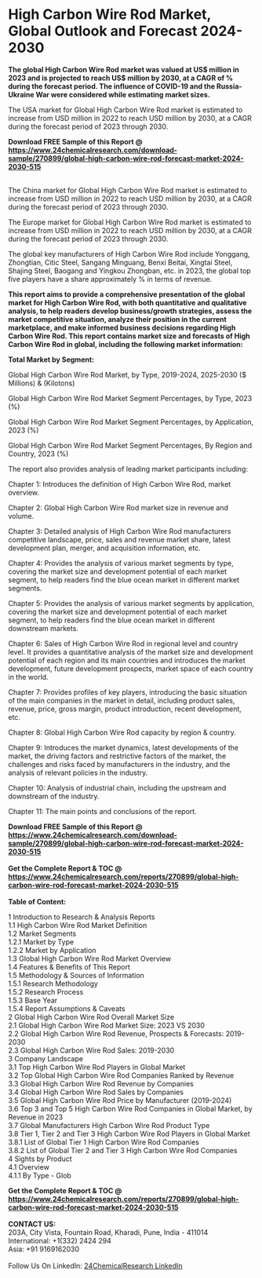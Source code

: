 <h1>High Carbon Wire Rod Market, Global Outlook and Forecast 2024-2030</h1><p><strong>The global High Carbon Wire Rod market was valued at US$ million in 2023 and is projected to reach US$ million by 2030, at a CAGR of % during the forecast period. The influence of COVID-19 and the Russia-Ukraine War were considered while estimating market sizes.</strong></p><p>
</p><p>The USA market for Global High Carbon Wire Rod market is estimated to increase from USD million in 2022 to reach USD million by 2030, at a CAGR during the forecast period of 2023 through 2030.</p><div><b>Download FREE Sample of this Report @ 
            <a href="https://www.24chemicalresearch.com/download-sample/270899/global-high-carbon-wire-rod-forecast-market-2024-2030-515">
            https://www.24chemicalresearch.com/download-sample/270899/global-high-carbon-wire-rod-forecast-market-2024-2030-515</a></b></div><br><p>
</p><p>The China market for Global High Carbon Wire Rod market is estimated to increase from USD million in 2022 to reach USD million by 2030, at a CAGR during the forecast period of 2023 through 2030.</p><p>
</p><p>The Europe market for Global High Carbon Wire Rod market is estimated to increase from USD million in 2022 to reach USD million by 2030, at a CAGR during the forecast period of 2023 through 2030.</p><p>
</p><p>The global key manufacturers of High Carbon Wire Rod include Yonggang, Zhongtian, Citic Steel, Sangang Minguang, Benxi Beitai, Xingtai Steel, Shajing Steel, Baogang and Yingkou Zhongban, etc. in 2023, the global top five players have a share approximately % in terms of revenue.</p><p>
<strong>This report aims to provide a comprehensive presentation of the global market for High Carbon Wire Rod, with both quantitative and qualitative analysis, to help readers develop business/growth strategies, assess the market competitive situation, analyze their position in the current marketplace, and make informed business decisions regarding High Carbon Wire Rod. This report contains market size and forecasts of High Carbon Wire Rod in global, including the following market information:</strong></p><p>
</p><p>
<strong>Total Market by Segment:</strong></p><p>
Global High Carbon Wire Rod Market, by Type, 2019-2024, 2025-2030 ($ Millions) &amp; (Kilotons)</p><p>
Global High Carbon Wire Rod Market Segment Percentages, by Type, 2023 (%)</p><p>
</p><p>
Global High Carbon Wire Rod Market Segment Percentages, by Application, 2023 (%)</p><p>
</p><p>
Global High Carbon Wire Rod Market Segment Percentages, By Region and Country, 2023 (%)</p><p>
</p><p>
The report also provides analysis of leading market participants including:</p><p>
</p><p>
</p><p>
Chapter 1: Introduces the definition of High Carbon Wire Rod, market overview.</p><p>
Chapter 2: Global High Carbon Wire Rod market size in revenue and volume.</p><p>
Chapter 3: Detailed analysis of High Carbon Wire Rod manufacturers competitive landscape, price, sales and revenue market share, latest development plan, merger, and acquisition information, etc.</p><p>
Chapter 4: Provides the analysis of various market segments by type, covering the market size and development potential of each market segment, to help readers find the blue ocean market in different market segments.</p><p>
Chapter 5: Provides the analysis of various market segments by application, covering the market size and development potential of each market segment, to help readers find the blue ocean market in different downstream markets.</p><p>
Chapter 6: Sales of High Carbon Wire Rod in regional level and country level. It provides a quantitative analysis of the market size and development potential of each region and its main countries and introduces the market development, future development prospects, market space of each country in the world.</p><p>
Chapter 7: Provides profiles of key players, introducing the basic situation of the main companies in the market in detail, including product sales, revenue, price, gross margin, product introduction, recent development, etc.</p><p>
Chapter 8: Global High Carbon Wire Rod capacity by region &amp; country.</p><p>
Chapter 9: Introduces the market dynamics, latest developments of the market, the driving factors and restrictive factors of the market, the challenges and risks faced by manufacturers in the industry, and the analysis of relevant policies in the industry.</p><p>
Chapter 10: Analysis of industrial chain, including the upstream and downstream of the industry.</p><p>
Chapter 11: The main points and conclusions of the report.</p><div><b>Download FREE Sample of this Report @ 
            <a href="https://www.24chemicalresearch.com/download-sample/270899/global-high-carbon-wire-rod-forecast-market-2024-2030-515">
            https://www.24chemicalresearch.com/download-sample/270899/global-high-carbon-wire-rod-forecast-market-2024-2030-515</a></b></div><br><div><b>Get the Complete Report & TOC @ 
            <a href="https://www.24chemicalresearch.com/reports/270899/global-high-carbon-wire-rod-forecast-market-2024-2030-515">
            https://www.24chemicalresearch.com/reports/270899/global-high-carbon-wire-rod-forecast-market-2024-2030-515</a></b></div><br>
            <b>Table of Content:</b><p>1 Introduction to Research & Analysis Reports<br />
    1.1 High Carbon Wire Rod Market Definition<br />
    1.2 Market Segments<br />
        1.2.1 Market by Type<br />
        1.2.2 Market by Application<br />
    1.3 Global High Carbon Wire Rod Market Overview<br />
    1.4 Features & Benefits of This Report<br />
    1.5 Methodology & Sources of Information<br />
        1.5.1 Research Methodology<br />
        1.5.2 Research Process<br />
        1.5.3 Base Year<br />
        1.5.4 Report Assumptions & Caveats<br />
2 Global High Carbon Wire Rod Overall Market Size<br />
    2.1 Global High Carbon Wire Rod Market Size: 2023 VS 2030<br />
    2.2 Global High Carbon Wire Rod Revenue, Prospects & Forecasts: 2019-2030<br />
    2.3 Global High Carbon Wire Rod Sales: 2019-2030<br />
3 Company Landscape<br />
    3.1 Top High Carbon Wire Rod Players in Global Market<br />
    3.2 Top Global High Carbon Wire Rod Companies Ranked by Revenue<br />
    3.3 Global High Carbon Wire Rod Revenue by Companies<br />
    3.4 Global High Carbon Wire Rod Sales by Companies<br />
    3.5 Global High Carbon Wire Rod Price by Manufacturer (2019-2024)<br />
    3.6 Top 3 and Top 5 High Carbon Wire Rod Companies in Global Market, by Revenue in 2023<br />
    3.7 Global Manufacturers High Carbon Wire Rod Product Type<br />
    3.8 Tier 1, Tier 2 and Tier 3 High Carbon Wire Rod Players in Global Market<br />
        3.8.1 List of Global Tier 1 High Carbon Wire Rod Companies<br />
        3.8.2 List of Global Tier 2 and Tier 3 High Carbon Wire Rod Companies<br />
4 Sights by Product<br />
    4.1 Overview<br />
        4.1.1 By Type - Glob</p><div><b>Get the Complete Report & TOC @ 
            <a href="https://www.24chemicalresearch.com/reports/270899/global-high-carbon-wire-rod-forecast-market-2024-2030-515">
            https://www.24chemicalresearch.com/reports/270899/global-high-carbon-wire-rod-forecast-market-2024-2030-515</a></b></div><br><b>CONTACT US:</b><br>
            203A, City Vista, Fountain Road, Kharadi, Pune, India - 411014<br>
            International: +1(332) 2424 294<br>
            Asia: +91 9169162030 <br><br>
            Follow Us On LinkedIn: <a href="https://www.linkedin.com/company/24chemicalresearch/">24ChemicalResearch LinkedIn</a>